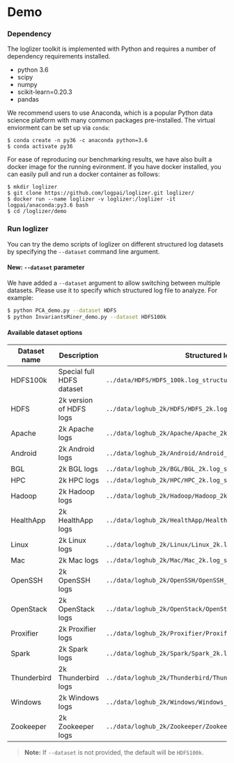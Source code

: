 # Demo

### Dependency

The loglizer toolkit is implemented with Python and requires a number of dependency requirements installed. 

+ python 3.6
+ scipy
+ numpy
+ scikit-learn=0.20.3
+ pandas

We recommend users to use Anaconda, which is a popular Python data science platform with many common packages pre-installed. The virtual enviorment can be set up via `conda`:

```
$ conda create -n py36 -c anaconda python=3.6
$ conda activate py36
```

For ease of reproducing our benchmarking results, we have also built a docker image for the running evironment. If you have docker installed, you can easily pull and run a docker container as follows:

```
$ mkdir loglizer
$ git clone https://github.com/logpai/loglizer.git loglizer/
$ docker run --name loglizer -v loglizer:/loglizer -it logpai/anaconda:py3.6 bash
$ cd /loglizer/demo
```

### Run loglizer

You can try the demo scripts of loglizer on different structured log datasets by specifying the `--dataset` command line argument.

#### New: `--dataset` parameter

We have added a `--dataset` argument to allow switching between multiple datasets. Please use it to specify which structured log file to analyze. For example:

```bash
$ python PCA_demo.py --dataset HDFS
$ python InvariantsMiner_demo.py --dataset HDFS100k
```

#### Available dataset options

| Dataset name | Description               | Structured log path                                               |
| ------------ | ------------------------- | ----------------------------------------------------------------- |
| HDFS100k     | Special full HDFS dataset | `../data/HDFS/HDFS_100k.log_structured.csv`                       |
| HDFS         | 2k version of HDFS logs   | `../data/loghub_2k/HDFS/HDFS_2k.log_structured.csv`               |
| Apache       | 2k Apache logs            | `../data/loghub_2k/Apache/Apache_2k.log_structured.csv`           |
| Android      | 2k Android logs           | `../data/loghub_2k/Android/Android_2k.log_structured.csv`         |
| BGL          | 2k BGL logs               | `../data/loghub_2k/BGL/BGL_2k.log_structured.csv`                 |
| HPC          | 2k HPC logs               | `../data/loghub_2k/HPC/HPC_2k.log_structured.csv`                 |
| Hadoop       | 2k Hadoop logs            | `../data/loghub_2k/Hadoop/Hadoop_2k.log_structured.csv`           |
| HealthApp    | 2k HealthApp logs         | `../data/loghub_2k/HealthApp/HealthApp_2k.log_structured.csv`     |
| Linux        | 2k Linux logs             | `../data/loghub_2k/Linux/Linux_2k.log_structured.csv`             |
| Mac          | 2k Mac logs               | `../data/loghub_2k/Mac/Mac_2k.log_structured.csv`                 |
| OpenSSH      | 2k OpenSSH logs           | `../data/loghub_2k/OpenSSH/OpenSSH_2k.log_structured.csv`         |
| OpenStack    | 2k OpenStack logs         | `../data/loghub_2k/OpenStack/OpenStack_2k.log_structured.csv`     |
| Proxifier    | 2k Proxifier logs         | `../data/loghub_2k/Proxifier/Proxifier_2k.log_structured.csv`     |
| Spark        | 2k Spark logs             | `../data/loghub_2k/Spark/Spark_2k.log_structured.csv`             |
| Thunderbird  | 2k Thunderbird logs       | `../data/loghub_2k/Thunderbird/Thunderbird_2k.log_structured.csv` |
| Windows      | 2k Windows logs           | `../data/loghub_2k/Windows/Windows_2k.log_structured.csv`         |
| Zookeeper    | 2k Zookeeper logs         | `../data/loghub_2k/Zookeeper/Zookeeper_2k.log_structured.csv`     |

> **Note:** If `--dataset` is not provided, the default will be `HDFS100k`.